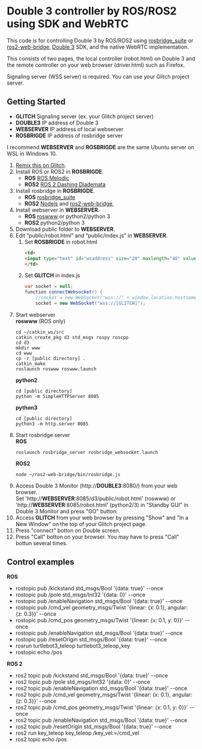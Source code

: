 # Double 3 controller by ROS/ROS2 using SDK and WebRTC

This code is for controlling Double 3 by ROS/ROS2 using [rosbridge_suite](http://wiki.ros.org/rosbridge_suite) or [ros2-web-bridge](https://github.com/RobotWebTools/ros2-web-bridge), [Double 3](https://www.doublerobotics.com) SDK, and the native WebRTC implementation.

This consists of two pages, the local controller (robot.html) on Double 3 and the remote controller on your web browser (driver.html) such as Firefox.

Signaling server (WSS server) is required. You can use your Glitch project server.

## Getting Started

- **GLITCH** Signaling server (ex. your Glitch project server)
- **DOUBLE3** IP address of Double 3
- **WEBSERVER** IP address of local webserver
- **ROSBRIGDE** IP address of rosbridge server

I recommend **WEBSERVER** and **ROSBRIGDE** are the same Ubuntu server on WSL in Windows 10.

1. [Remix this on Glitch](https://glitch.com/edit/#!/remix/somber-persistent-line). 
1. Install ROS or ROS2 in **ROSBRIGDE**.
    - **ROS** [ROS Melodic](http://wiki.ros.org/melodic)
    - **ROS2** [ROS 2 Dashing Diademata](https://index.ros.org/doc/ros2/)
1. Install rosbridge in **ROSBRIGDE**.
    - **ROS** [rosbridge_suite](http://wiki.ros.org/rosbridge_suite)
    - **ROS2** [Nodejs](https://nodejs.org) and [ros2-web-bridge](https://github.com/RobotWebTools/ros2-web-bridge),
1. Install webserver in **WEBSERVER**.
    - **ROS** [roswww](http://wiki.ros.org/roswww ) or python2/python 3
    - **ROS2** python2/python 3
1. Download public folder to **WEBSERVER**.
1. Edit “public/robot.html” and “public/index.js” in **WEBSERVER**.
    1. Set **ROSBRIGDE** in robot.html
        ```html
		<td>
		<input type="text" id="wsaddress" size="20" maxlength="40" value="ws://[ROSBRIDGE]:9090">
		</td>
        ```
    1. Set **GLITCH** in index.js
        ```java
        var socket = null;
        function connectWebsocket() {
            //socket = new WebSocket("wss://" + window.location.hostname);
            socket = new WebSocket("wss://[GLITCH]");
        ```
1. Start webserver  
    **roswww** (ROS only)
    ```
    cd ~/catkin_ws/src
    catkin_create_pkg d3 std_msgs rospy roscpp
    cd d3
    mkdir www
    cd www
    cp -r [public directory] .
    catkin_make
    roslaunch roswww roswww.launch
    ```
    **python2**
    ```
    cd [public directory]
    python -m SimpleHTTPServer 8085
    ```
    **python3**
    ```
    cd [public directory]
    python3 -m http.server 8085
    ```
1. Start rosbridge server  
    **ROS**
    ```
    roslaunch rosbridge_server rosbridge_websocket.launch
    ```
    **ROS2**
    ```
    node ~/ros2-web-bridge/bin/rosbridge.js
    ```
1. Access Double 3 Monitor (http://**DOUBLE3**:8080/) from your web browser.   
    Set 'http://**WEBSERVER**:8085/d3/public/robot.html' (roswww) or 'http://**WEBSERVER**:8085/robot.html' (python2/3) in "Standby GUI" in Double 3 Monitor and press "GO" button.
1. Access **GLITCH** from your web browser by pressing "Show" and "In a New Window" on the top of your Glitch project page.   
1. Press "connect" botton on Double screen.   
1. Press "Call" botton on your browser. You may have to press "Call" bottun several times.   

## Control examples

**ROS**
- rostopic pub /kickstand std_msgs/Bool '{data: true}' --once
- rostopic pub /pole std_msgs/Int32 '{data: 0}' --once
- rostopic pub /enableNavigation std_msgs/Bool '{data: true}' --once
- rostopic pub /cmd_vel geometry_msgs/Twist '{linear: {x: 0.1}, angular: {z: 0.3}}' --once
- rostopic pub /cmd_pos geometry_msgs/Twist '{linear: {x: 0.1, y: 0}}' --once
- rostopic pub /enableNavigation std_msgs/Bool '{data: true}' --once
- rostopic pub /resetOrigin std_msgs/Bool '{data: true}' --once
- rosrun turtlebot3_teleop turtlebot3_teleop_key
- rostopic echo /pos

**ROS 2**
- ros2 topic pub /kickstand std_msgs/Bool '{data: true}' --once
- ros2 topic pub /pole std_msgs/Int32 '{data: 0}' --once
- ros2 topic pub /enableNavigation std_msgs/Bool '{data: true}' --once
- ros2 topic pub /cmd_vel geometry_msgs/Twist '{linear: {x: 0.1}, angular: {z: 0.3}}' --once
- ros2 topic pub /cmd_pos geometry_msgs/Twist '{linear: {x: 0.1, y: 0}}' --once
- ros2 topic pub /enableNavigation std_msgs/Bool '{data: true}' --once
- ros2 topic pub /resetOrigin std_msgs/Bool '{data: true}' --once
- ros2 run key_teleop key_teleop /key_vel:=/cmd_vel
- ros2 topic echo /pos